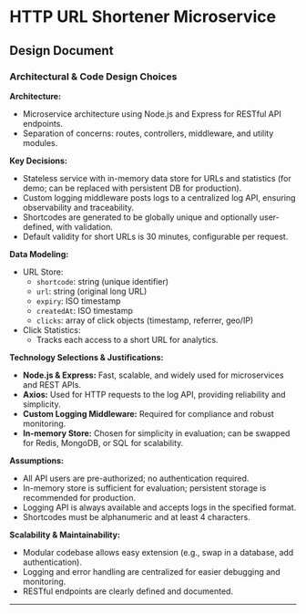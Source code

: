 # HTTP URL Shortener Microservice

## Design Document

### Architectural & Code Design Choices

**Architecture:**

- Microservice architecture using Node.js and Express for RESTful API endpoints.
- Separation of concerns: routes, controllers, middleware, and utility modules.

**Key Decisions:**

- Stateless service with in-memory data store for URLs and statistics (for demo; can be replaced with persistent DB for production).
- Custom logging middleware posts logs to a centralized log API, ensuring observability and traceability.
- Shortcodes are generated to be globally unique and optionally user-defined, with validation.
- Default validity for short URLs is 30 minutes, configurable per request.

**Data Modeling:**

- URL Store:
  - `shortcode`: string (unique identifier)
  - `url`: string (original long URL)
  - `expiry`: ISO timestamp
  - `createdAt`: ISO timestamp
  - `clicks`: array of click objects (timestamp, referrer, geo/IP)
- Click Statistics:
  - Tracks each access to a short URL for analytics.

**Technology Selections & Justifications:**

- **Node.js & Express:** Fast, scalable, and widely used for microservices and REST APIs.
- **Axios:** Used for HTTP requests to the log API, providing reliability and simplicity.
- **Custom Logging Middleware:** Required for compliance and robust monitoring.
- **In-memory Store:** Chosen for simplicity in evaluation; can be swapped for Redis, MongoDB, or SQL for scalability.

**Assumptions:**

- All API users are pre-authorized; no authentication required.
- In-memory store is sufficient for evaluation; persistent storage is recommended for production.
- Logging API is always available and accepts logs in the specified format.
- Shortcodes must be alphanumeric and at least 4 characters.

**Scalability & Maintainability:**

- Modular codebase allows easy extension (e.g., swap in a database, add authentication).
- Logging and error handling are centralized for easier debugging and monitoring.
- RESTful endpoints are clearly defined and documented.

---
